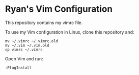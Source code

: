 # Ryan's Vim Configuration

This repository contains my vimrc file.

To use my Vim configuration in Linux, clone this repository and:

    mv ~/.vimrc ~/.vimrc.old
    mv ~/.vim ~/.vim.old
    cp vimrc ~/.vimrc

Open Vim and run:

    :PlugInstall
